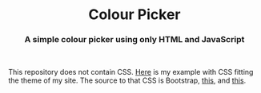 <h1 align="center">Colour Picker</h1>
<h3 align="center">A simple colour picker using only HTML and JavaScript</h3>

<br>

<p align="left">This repository does not contain CSS. <a href="https://mingsutilities.com/web-tools/colour-picker">Here</a> is my example with CSS fitting the theme of my site. The source to that CSS is Bootstrap, <a href="https://cdn.mingsutilities.com/utilities/web-tools/colour-picker/main.css">this</a>, and <a href="https://cdn.mingsutilities.com/utilities/css/main.css">this</a>.</p>

